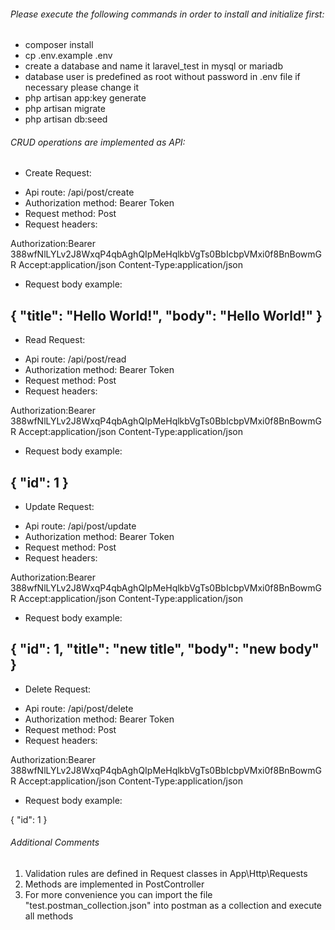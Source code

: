 ###### Please execute the following commands in order to install and initialize first:

+ composer install
+ cp .env.example .env
+ create a database and name it laravel_test in mysql or mariadb
+ database user is predefined as root without password in .env file if necessary please change it
+ php artisan app:key generate
+ php artisan migrate
+ php artisan db:seed

###### CRUD operations are implemented as API:
* Create Request: 

+ Api route: /api/post/create
+ Authorization method: Bearer Token
+ Request method: Post
+ Request headers:

Authorization:Bearer 388wfNlLYLv2J8WxqP4qbAghQIpMeHqlkbVgTs0BbIcbpVMxi0f8BnBowmGR
Accept:application/json
Content-Type:application/json

+ Request body example: 

{
	"title": "Hello World!",
	"body": "Hello World!"
}
------------------------------------------------------------------
* Read Request: 

+ Api route: /api/post/read
+ Authorization method: Bearer Token
+ Request method: Post
+ Request headers:

Authorization:Bearer 388wfNlLYLv2J8WxqP4qbAghQIpMeHqlkbVgTs0BbIcbpVMxi0f8BnBowmGR
Accept:application/json
Content-Type:application/json

+ Request body example: 

{
	"id": 1
}
------------------------------------------------------------------
* Update Request: 

+ Api route: /api/post/update
+ Authorization method: Bearer Token
+ Request method: Post
+ Request headers:

Authorization:Bearer 388wfNlLYLv2J8WxqP4qbAghQIpMeHqlkbVgTs0BbIcbpVMxi0f8BnBowmGR
Accept:application/json
Content-Type:application/json

+ Request body example: 

{
	"id": 1,
	"title": "new title",
	"body": "new body"
}
------------------------------------------------------------------
* Delete Request: 

+ Api route: /api/post/delete
+ Authorization method: Bearer Token
+ Request method: Post
+ Request headers:

Authorization:Bearer 388wfNlLYLv2J8WxqP4qbAghQIpMeHqlkbVgTs0BbIcbpVMxi0f8BnBowmGR
Accept:application/json
Content-Type:application/json

+ Request body example: 

{
	"id": 1
}

###### Additional Comments

1) Validation rules are defined in Request classes in App\Http\Requests
2) Methods are implemented in PostController
3) For more convenience you can import the file "test.postman_collection.json" into postman as a collection
and execute all methods
